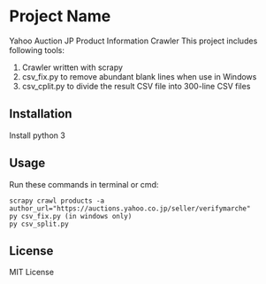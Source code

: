 # Project Name
Yahoo Auction JP Product Information Crawler
This project includes following tools:

1. Crawler written with scrapy
2. csv_fix.py to remove abundant blank lines when use in Windows
3. csv_cplit.py to divide the result CSV file into 300-line CSV files

## Installation
Install python 3

## Usage
Run these commands in terminal or cmd:

```
scrapy crawl products -a author_url="https://auctions.yahoo.co.jp/seller/verifymarche"
py csv_fix.py (in windows only)
py csv_split.py
```

## License
MIT License
